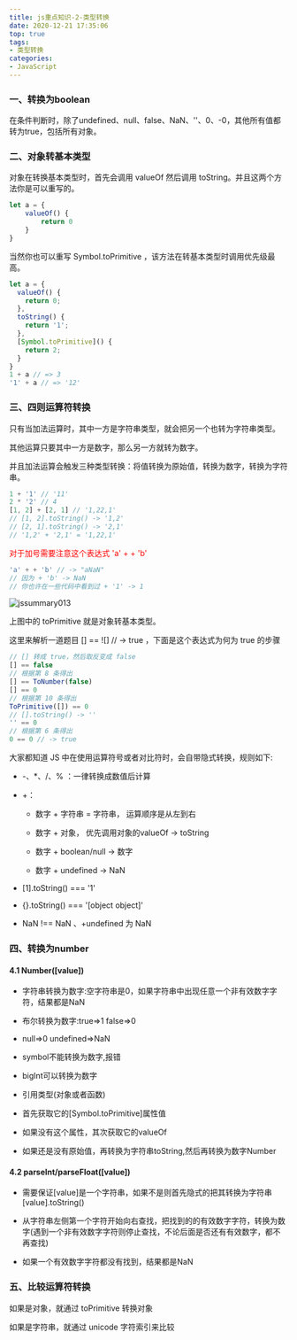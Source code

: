 ```yaml
---
title: js重点知识-2-类型转换
date: 2020-12-21 17:35:06
top: true
tags:
- 类型转换
categories:
- JavaScript
---
```

### 一、转换为boolean
<!--more-->
在条件判断时，除了undefined、null、false、NaN、''、0、-0，其他所有值都转为true，包括所有对象。

### 二、对象转基本类型

对象在转换基本类型时，首先会调用 valueOf 然后调用 toString。并且这两个方法你是可以重写的。

```js
let a = {
    valueOf() {
    	return 0
    }
}
```

当然你也可以重写 Symbol.toPrimitive ，该方法在转基本类型时调用优先级最高。

```js
let a = {
  valueOf() {
    return 0;
  },
  toString() {
    return '1';
  },
  [Symbol.toPrimitive]() {
    return 2;
  }
}
1 + a // => 3
'1' + a // => '12'
```

### 三、四则运算符转换

只有当加法运算时，其中一方是字符串类型，就会把另一个也转为字符串类型。

其他运算只要其中一方是数字，那么另一方就转为数字。

并且加法运算会触发三种类型转换：将值转换为原始值，转换为数字，转换为字符串。

```js
1 + '1' // '11'
2 * '2' // 4
[1, 2] + [2, 1] // '1,22,1'
// [1, 2].toString() -> '1,2'
// [2, 1].toString() -> '2,1'
// '1,2' + '2,1' = '1,22,1'
```

<span style="color:red">对于加号需要注意这个表达式 'a' + + 'b'</span>

```js
'a' + + 'b' // -> "aNaN"
// 因为 + 'b' -> NaN
// 你也许在一些代码中看到过 + '1' -> 1
```

![jssummary013](http://alivnram-test.oss-cn-beijing.aliyuncs.com/alivnblog/jssummary013.jpg)

上图中的 toPrimitive 就是对象转基本类型。

这里来解析一道题目 [] == ![] // -> true ，下面是这个表达式为何为 true 的步骤

```js
// [] 转成 true，然后取反变成 false
[] == false
// 根据第 8 条得出
[] == ToNumber(false)
[] == 0
// 根据第 10 条得出
ToPrimitive([]) == 0
// [].toString() -> ''
'' == 0
// 根据第 6 条得出
0 == 0 // -> true
```

大家都知道 JS 中在使用运算符号或者对比符时，会自带隐式转换，规则如下:

- -、*、/、% ：一律转换成数值后计算

- +：

  - 数字 + 字符串 = 字符串， 运算顺序是从左到右

  - 数字 + 对象， 优先调用对象的valueOf -> toString

  - 数字 + boolean/null -> 数字

  - 数字 + undefined -> NaN

- [1].toString() === '1'

- {}.toString() === '[object object]'

- NaN !== NaN 、+undefined 为 NaN

### 四、转换为number

#### 4.1 Number([value])

- 字符串转换为数字:空字符串是0，如果字符串中出现任意一个非有效数字字符，结果都是NaN

- 布尔转换为数字:true=>1 false=>0

- null=>0 undefined=>NaN

- symbol不能转换为数字,报错

- bigInt可以转换为数字

- 引用类型(对象或者函数)

- 首先获取它的[Symbol.toPrimitive]属性值

- 如果没有这个属性，其次获取它的valueOf

- 如果还是没有原始值，再转换为字符串toString,然后再转换为数字Number

#### 4.2 parseInt/parseFloat([value])

- 需要保证[value]是一个字符串，如果不是则首先隐式的把其转换为字符串[value].toString()

- 从字符串左侧第一个字符开始向右查找，把找到的的有效数字字符，转换为数字(遇到一个非有效数字字符则停止查找，不论后面是否还有有效数字，都不再查找)

- 如果一个有效数字字符都没有找到，结果都是NaN

### 五、比较运算符转换

如果是对象，就通过 toPrimitive 转换对象

如果是字符串，就通过 unicode 字符索引来比较


